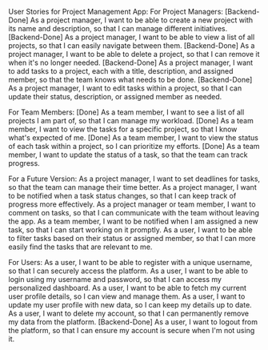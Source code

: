 User Stories for Project Management App:
For Project Managers:
[Backend-Done] As a project manager, I want to be able to create a new project with its name and description, so that I can manage different initiatives.
[Backend-Done] As a project manager, I want to be able to view a list of all projects, so that I can easily navigate between them.
[Backend-Done] As a project manager, I want to be able to delete a project, so that I can remove it when it's no longer needed.
[Backend-Done] As a project manager, I want to add tasks to a project, each with a title, description, and assigned member, so that the team knows what needs to be done.
[Backend-Done] As a project manager, I want to edit tasks within a project, so that I can update their status, description, or assigned member as needed.

For Team Members:
[Done] As a team member, I want to see a list of all projects I am part of, so that I can manage my workload.
[Done] As a team member, I want to view the tasks for a specific project, so that I know what's expected of me.
[Done] As a team member, I want to view the status of each task within a project, so I can prioritize my efforts.
[Done] As a team member, I want to update the status of a task, so that the team can track progress.



For a Future Version:
As a project manager, I want to set deadlines for tasks, so that the team can manage their time better.
As a project manager, I want to be notified when a task status changes, so that I can keep track of progress more effectively.
As a project manager or team member, I want to comment on tasks, so that I can communicate with the team without leaving the app.
As a team member, I want to be notified when I am assigned a new task, so that I can start working on it promptly.
As a user, I want to be able to filter tasks based on their status or assigned member, so that I can more easily find the tasks that are relevant to me.


For Users:
As a user, I want to be able to register with a unique username, so that I can securely access the platform.
As a user, I want to be able to login using my username and password, so that I can access my personalized dashboard.
As a user, I want to be able to fetch my current user profile details, so I can view and manage them.
As a user, I want to update my user profile with new data, so I can keep my details up to date.
As a user, I want to delete my account, so that I can permanently remove my data from the platform.
[Backend-Done] As a user, I want to logout from the platform, so that I can ensure my account is secure when I'm not using it.



